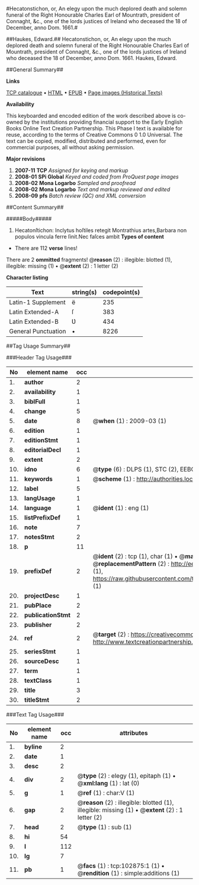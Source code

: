 #Hecatonstichon, or, An elegy upon the much deplored death and solemn funeral of the Right Honourable Charles Earl of Mountrath, president of Connaght, &c., one of the lords justices of Ireland who deceased the 18 of December, anno Dom. 1661.#

##Haukes, Edward.##
Hecatonstichon, or, An elegy upon the much deplored death and solemn funeral of the Right Honourable Charles Earl of Mountrath, president of Connaght, &c., one of the lords justices of Ireland who deceased the 18 of December, anno Dom. 1661.
Haukes, Edward.

##General Summary##

**Links**

[TCP catalogue](http://www.ota.ox.ac.uk/tcp/)  • 
[HTML](http://tei.it.ox.ac.uk/tcp/Texts-HTML/free/A43/A43085.html)  • 
[EPUB](http://tei.it.ox.ac.uk/tcp/Texts-EPUB/free/A43/A43085.epub) • 
[Page images (Historical Texts)](https://data.historicaltexts.jisc.ac.uk/view?pubId=eebo-14911188e&pageId=eebo-14911188e-102875-1)

**Availability**

This keyboarded and encoded edition of the
	       work described above is co-owned by the institutions
	       providing financial support to the Early English Books
	       Online Text Creation Partnership. This Phase I text is
	       available for reuse, according to the terms of Creative
	       Commons 0 1.0 Universal. The text can be copied,
	       modified, distributed and performed, even for
	       commercial purposes, all without asking permission.

**Major revisions**

1. __2007-11__ __TCP__ *Assigned for keying and markup*
1. __2008-01__ __SPi Global__ *Keyed and coded from ProQuest page images*
1. __2008-02__ __Mona Logarbo__ *Sampled and proofread*
1. __2008-02__ __Mona Logarbo__ *Text and markup reviewed and edited*
1. __2008-09__ __pfs__ *Batch review (QC) and XML conversion*

##Content Summary##

#####Body#####

1. Hecatonſtichon:
Inclytus hoſtiles retegit Montrathius artes,Barbara non populos vincula ferre ſinit.Nec faſces ambit
**Types of content**

  * There are 112 **verse** lines!

There are 2 **ommitted** fragments! 
 @__reason__ (2) : illegible: blotted (1), illegible: missing (1)  •  @__extent__ (2) : 1 letter (2)

**Character listing**


|Text|string(s)|codepoint(s)|
|---|---|---|
|Latin-1 Supplement|ë|235|
|Latin Extended-A|ſ|383|
|Latin Extended-B|Ʋ|434|
|General Punctuation|•|8226|

##Tag Usage Summary##

###Header Tag Usage###

|No|element name|occ|attributes|
|---|---|---|---|
|1.|__author__|2||
|2.|__availability__|1||
|3.|__biblFull__|1||
|4.|__change__|5||
|5.|__date__|8| @__when__ (1) : 2009-03 (1)|
|6.|__edition__|1||
|7.|__editionStmt__|1||
|8.|__editorialDecl__|1||
|9.|__extent__|2||
|10.|__idno__|6| @__type__ (6) : DLPS (1), STC (2), EEBO-CITATION (1), OCLC (1), VID (1)|
|11.|__keywords__|1| @__scheme__ (1) : http://authorities.loc.gov/ (1)|
|12.|__label__|5||
|13.|__langUsage__|1||
|14.|__language__|1| @__ident__ (1) : eng (1)|
|15.|__listPrefixDef__|1||
|16.|__note__|7||
|17.|__notesStmt__|2||
|18.|__p__|11||
|19.|__prefixDef__|2| @__ident__ (2) : tcp (1), char (1)  •  @__matchPattern__ (2) : ([0-9\-]+):([0-9IVX]+) (1), (.+) (1)  •  @__replacementPattern__ (2) : http://eebo.chadwyck.com/downloadtiff?vid=$1&page=$2 (1), https://raw.githubusercontent.com/textcreationpartnership/Texts/master/tcpchars.xml#$1 (1)|
|20.|__projectDesc__|1||
|21.|__pubPlace__|2||
|22.|__publicationStmt__|2||
|23.|__publisher__|2||
|24.|__ref__|2| @__target__ (2) : https://creativecommons.org/publicdomain/zero/1.0/ (1), http://www.textcreationpartnership.org/docs/. (1)|
|25.|__seriesStmt__|1||
|26.|__sourceDesc__|1||
|27.|__term__|1||
|28.|__textClass__|1||
|29.|__title__|3||
|30.|__titleStmt__|2||


###Text Tag Usage###

|No|element name|occ|attributes|
|---|---|---|---|
|1.|__byline__|2||
|2.|__date__|1||
|3.|__desc__|2||
|4.|__div__|2| @__type__ (2) : elegy (1), epitaph (1)  •  @__xml:lang__ (1) : lat (0)|
|5.|__g__|1| @__ref__ (1) : char:V (1)|
|6.|__gap__|2| @__reason__ (2) : illegible: blotted (1), illegible: missing (1)  •  @__extent__ (2) : 1 letter (2)|
|7.|__head__|2| @__type__ (1) : sub (1)|
|8.|__hi__|54||
|9.|__l__|112||
|10.|__lg__|7||
|11.|__pb__|1| @__facs__ (1) : tcp:102875:1 (1)  •  @__rendition__ (1) : simple:additions (1)|
